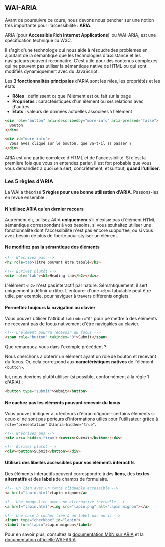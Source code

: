 ## WAI-ARIA

Avant de poursuivre ce cours, nous devons nous pencher sur une notion très importante pour l'accessibilité : **ARIA**.

ARIA (pour **Accessible Rich Internet Applications**), ou WAI-ARIA, est une spécification technique du W3C.

Il s'agit d'une technologie qui nous aide à résoudre des problèmes en ajoutant de la sémantique
que les technologies d'assistance et les navigateurs peuvent reconnaitre.
C'est utile pour des contenus complexes qui ne peuvent pas utiliser la sémantique native de HTML
ou qui sont modifiés dynamiquement avec du JavaScript.

Les **3 fonctionnalités principales** d'ARIA sont les rôles, les propriétés et les états :

- **Rôles** : définissent ce que l'élément est ou fait sur la page
- **Propriétés** : caractéristiques d'un élément ou ses relations avec d'autres
- **États** : valeurs de données actuelles associées à l'élément

```html
<div role="button" aria-describedby="more-info" aria-pressed="false">
  Bouton
</div>

<div id="more-info">
  Vous avez cliqué sur le bouton, que va-t-il se passer ?
</div>
```

ARIA est une partie complexe d'HTML et de l'accessibilité.
Si c'est la première fois que vous en entendez parler, il est fort probable que vous vous demandiez à quoi cela sert,
concrètement, et surtout, **quand l'utiliser**.

### Les 5 règles d'ARIA

La WAI a théorisé **5 règles pour une bonne utilisation d'ARIA**. Passons-les en revue ensemble :

#### N'utilisez ARIA qu'en dernier recours

Autrement dit, utilisez ARIA **uniquement** s'il n'existe pas d'élément HTML sémantique correspondant à vos besoins,
si vous souhaitez utiliser une fonctionnalité dont l'accessibilité n'est pas encore supportée,
ou si vous avez besoin de plus de liberté pour styliser un élément.

#### Ne modifiez pas la sémantique des éléments

```html
<!-- N'écrivez pas -->
<h2 role=tab>Titre pouvant être tabulé</h2>

<!-- Écrivez plutôt -->
<div role="tab"><h2>Heading tab</h2></div>
```

L'élément `<h2>` n'est pas interactif par nature.
Sémantiquement, il sert uniquement à définir un titre.
L'entourer d'une `<div>` tabulable peut être utile, par exemple, pour naviguer à travers différents onglets.

#### Permettez toujours la navigation au clavier

Vous pouvez utiliser l'attribut `tabindex="0"` pour permettre à des éléments ne recevant pas de focus nativement d'être
navigables au clavier.

```html
<!-- L'élément pourra recevoir du focus -->
<span role="button" tabindex="0">Submit</span>
```

Que remarquez-vous dans l'exemple précédent ?

Nous cherchons à obtenir un élément ayant un rôle de bouton et recevant du focus.
Or, cela correspond aux **caractéristiques natives** de l'élément `<button>`.

Ici, nous devrions plutôt utiliser (si possible, conformément à la règle 1 d'ARIA) :

```html
<button type="submit">Submit</button>
```

#### Ne cachez pas les éléments pouvant recevoir du focus

Vous pouvez indiquer aux lecteurs d'écran d'ignorer certains éléments si ceux-ci ne sont pas porteurs d'informations utiles
pour l'utilisateur grâce à `role="presentation"` ou `aria-hidden="true"`.

```html
<!-- N'écrivez pas -->
<div aria-hidden="true"><button>Submit</button></div>

<!-- Écrivez plutôt -->
<div><button>Submit</button></div>
```

#### Utilisez des libellés accessibles pour vos éléments interactifs

Des éléments interactifs peuvent correspondre à des **liens**, des **textes alternatifs** et des **labels** de champs de formulaire.

```html
<!-- Un lien avec un texte cliquable accessible -->
<a href="lapin.html">Lapin mignon</a>

<!-- Une image-lien avec une alternative textuelle -->
<a href="lapin.html"><img src="lapin.png" alt="Lapin mignon"></a>

<!-- Une case à cocher liée à un label par un id -->
<input type="checkbox" id="lapin">
<label for="lapin">Lapin mignon</label>
```

Pour en savoir plus, consultez la [documentation MDN sur ARIA](https://developer.mozilla.org/fr/docs/Web/Accessibility/ARIA)
et la [documentation officielle WAI-ARIA](https://www.w3.org/TR/wai-aria/).
